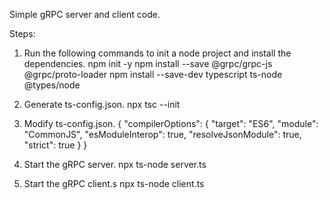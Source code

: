 Simple gRPC server and client code.

Steps:

1. Run the following commands to init a node project and install
   the dependencies.
   npm init -y
   npm install --save @grpc/grpc-js @grpc/proto-loader
   npm install --save-dev typescript ts-node @types/node

2. Generate ts-config.json.
   npx tsc --init

3. Modify ts-config.json.
   {
   "compilerOptions": {
   "target": "ES6",
   "module": "CommonJS",
   "esModuleInterop": true,
   "resolveJsonModule": true,
   "strict": true
   }
   }

4. Start the gRPC server.
   npx ts-node server.ts

5. Start the gRPC client.s
   npx ts-node client.ts
